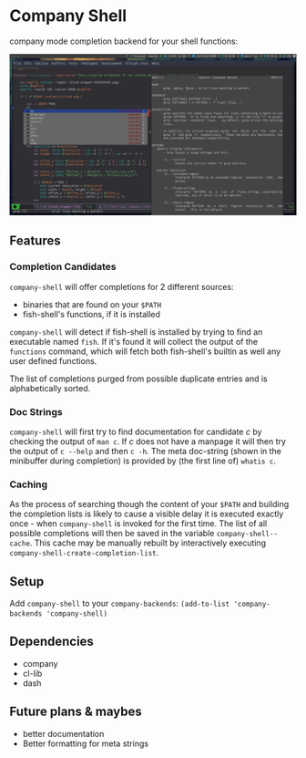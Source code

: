 
# Company Shell

company mode completion backend for your shell functions:

![](./screenshot.png)

## Features

### Completion Candidates

`company-shell` will offer completions for 2 different sources:

* binaries that are found on your `$PATH`
* fish-shell's functions, if it is installed

`company-shell` will detect if fish-shell is installed by trying to find an executable named `fish`.
If it's found it will collect the output of the `functions` command, which will fetch both fish-shell's
builtin as well any user defined functions.

The list of completions purged from possible duplicate entries and is alphabetically sorted.

### Doc Strings

`company-shell` will first try to find documentation for candidate *c* by checking the output of `man c`.
If *c* does not have a manpage it will then try the output of `c --help` and then `c -h`. The meta doc-string
(shown in the minibuffer during completion) is provided by (the first line of) `whatis c`.

### Caching

As the process of searching though the content of your `$PATH` and building the completion lists is likely
to cause a visible delay it is executed exactly once - when `company-shell` is invoked for the first time.
The list of all possible completions will then be saved in the variable `company-shell--cache`. This
cache may be manually rebuilt by interactively executing `company-shell-create-completion-list`.

## Setup

Add `company-shell` to your `company-backends`:
`(add-to-list 'company-backends 'company-shell)`

## Dependencies

* company
* cl-lib
* dash

## Future plans & maybes

* better documentation
* Better formatting for meta strings
